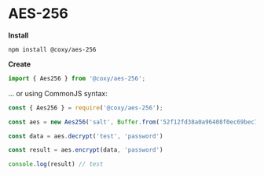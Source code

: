 # AES-256

**Install**

```shell
npm install @coxy/aes-256
```

**Create**

```javascript
import { Aes256 } from '@coxy/aes-256';
```

... or using CommonJS syntax:

```javascript
const { Aes256 } = require('@coxy/aes-256');
```

```javascript
const aes = new Aes256('salt', Buffer.from('52f12fd38a0a96408f0ec69bec771eb9', 'hex'));

const data = aes.decrypt('test', 'password')

const result = aes.encrypt(data, 'password')

console.log(result) // test
```

